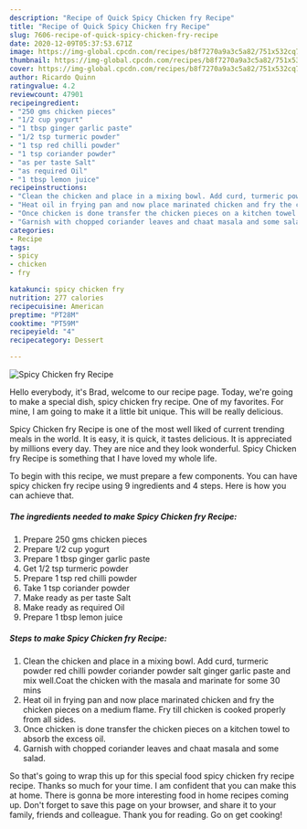 ```yaml
---
description: "Recipe of Quick Spicy Chicken fry Recipe"
title: "Recipe of Quick Spicy Chicken fry Recipe"
slug: 7606-recipe-of-quick-spicy-chicken-fry-recipe
date: 2020-12-09T05:37:53.671Z
image: https://img-global.cpcdn.com/recipes/b8f7270a9a3c5a82/751x532cq70/spicy-chicken-fry-recipe-recipe-main-photo.jpg
thumbnail: https://img-global.cpcdn.com/recipes/b8f7270a9a3c5a82/751x532cq70/spicy-chicken-fry-recipe-recipe-main-photo.jpg
cover: https://img-global.cpcdn.com/recipes/b8f7270a9a3c5a82/751x532cq70/spicy-chicken-fry-recipe-recipe-main-photo.jpg
author: Ricardo Quinn
ratingvalue: 4.2
reviewcount: 47901
recipeingredient:
- "250 gms chicken pieces"
- "1/2 cup yogurt"
- "1 tbsp ginger garlic paste"
- "1/2 tsp turmeric powder"
- "1 tsp red chilli powder"
- "1 tsp coriander powder"
- "as per taste Salt"
- "as required Oil"
- "1 tbsp lemon juice"
recipeinstructions:
- "Clean the chicken and place in a mixing bowl. Add curd, turmeric powder red chilli powder coriander powder salt ginger garlic paste and mix well.Coat the chicken with the masala and marinate for some 30 mins"
- "Heat oil in frying pan and now place marinated chicken and fry the chicken pieces on a medium flame. Fry till chicken is cooked properly from all sides."
- "Once chicken is done transfer the chicken pieces on a kitchen towel to absorb the excess oil."
- "Garnish with chopped coriander leaves and chaat masala and some salad."
categories:
- Recipe
tags:
- spicy
- chicken
- fry

katakunci: spicy chicken fry 
nutrition: 277 calories
recipecuisine: American
preptime: "PT28M"
cooktime: "PT59M"
recipeyield: "4"
recipecategory: Dessert

---
```



![Spicy Chicken fry Recipe](https://img-global.cpcdn.com/recipes/b8f7270a9a3c5a82/751x532cq70/spicy-chicken-fry-recipe-recipe-main-photo.jpg)

Hello everybody, it's Brad, welcome to our recipe page. Today, we're going to make a special dish, spicy chicken fry recipe. One of my favorites. For mine, I am going to make it a little bit unique. This will be really delicious.



Spicy Chicken fry Recipe is one of the most well liked of current trending meals in the world. It is easy, it is quick, it tastes delicious. It is appreciated by millions every day. They are nice and they look wonderful. Spicy Chicken fry Recipe is something that I have loved my whole life.


To begin with this recipe, we must prepare a few components. You can have spicy chicken fry recipe using 9 ingredients and 4 steps. Here is how you can achieve that.

<!--inarticleads1-->

##### The ingredients needed to make Spicy Chicken fry Recipe:

1. Prepare 250 gms chicken pieces
1. Prepare 1/2 cup yogurt
1. Prepare 1 tbsp ginger garlic paste
1. Get 1/2 tsp turmeric powder
1. Prepare 1 tsp red chilli powder
1. Take 1 tsp coriander powder
1. Make ready as per taste Salt
1. Make ready as required Oil
1. Prepare 1 tbsp lemon juice




<!--inarticleads2-->

##### Steps to make Spicy Chicken fry Recipe:

1. Clean the chicken and place in a mixing bowl. Add curd, turmeric powder red chilli powder coriander powder salt ginger garlic paste and mix well.Coat the chicken with the masala and marinate for some 30 mins
1. Heat oil in frying pan and now place marinated chicken and fry the chicken pieces on a medium flame. Fry till chicken is cooked properly from all sides.
1. Once chicken is done transfer the chicken pieces on a kitchen towel to absorb the excess oil.
1. Garnish with chopped coriander leaves and chaat masala and some salad.




So that's going to wrap this up for this special food spicy chicken fry recipe recipe. Thanks so much for your time. I am confident that you can make this at home. There is gonna be more interesting food in home recipes coming up. Don't forget to save this page on your browser, and share it to your family, friends and colleague. Thank you for reading. Go on get cooking!
